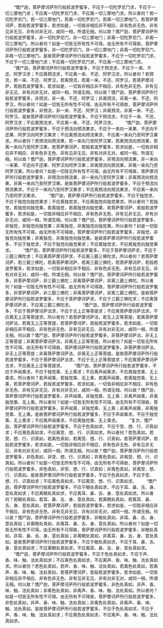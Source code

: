 <!-- { "loadSidebar": true } -->
　　“憍尸迦，菩萨摩诃萨所行般若波罗蜜多，不应于一切陀罗尼门求，不应于一切三摩地门求；不应离一切陀罗尼门求，不应离一切三摩地门求。所以者何？若一切陀罗尼门，若一切三摩地门，若离一切陀罗尼门，若离一切三摩地门，若菩萨摩诃萨，若般若波罗蜜多，若求如是，一切皆非相应非不相应、非有色非无色、非有见非无见、非有对非无对，咸同一相，所谓无相。何以故？憍尸迦，菩萨摩诃萨所行般若波罗蜜多，非一切陀罗尼门，非一切三摩地门；非离一切陀罗尼门，非离一切三摩地门。所以者何？如是一切皆无所有性不可得。由无所有不可得故，菩萨摩诃萨所行般若波罗蜜多，非一切陀罗尼门，非一切三摩地门；非离一切陀罗尼门，非离一切三摩地门。是故菩萨摩诃萨所行般若波罗蜜多，不应于一切陀罗尼门求，不应于一切三摩地门求；不应离一切陀罗尼门求，不应离一切三摩地门求。
　　“憍尸迦，菩萨摩诃萨所行般若波罗蜜多，不应于预流求，不应于一来、不还、阿罗汉求；不应离预流求，不应离一来、不还、阿罗汉求。所以者何？若预流，若一来、不还、阿罗汉，若离预流，若离一来、不还、阿罗汉，若菩萨摩诃萨，若般若波罗蜜多，若求如是，一切皆非相应非不相应、非有色非无色、非有见非无见、非有对非无对，咸同一相，所谓无相。何以故？憍尸迦，菩萨摩诃萨所行般若波罗蜜多，非预流，非一来、不还、阿罗汉；非离预流，非离一来、不还、阿罗汉。所以者何？如是一切皆无所有性不可得。由无所有不可得故，菩萨摩诃萨所行般若波罗蜜多，非预流，非一来、不还、阿罗汉；非离预流，非离一来、不还、阿罗汉。是故菩萨摩诃萨所行般若波罗蜜多，不应于预流求，不应于一来、不还、阿罗汉求；不应离预流求，不应离一来、不还、阿罗汉求。
　　“憍尸迦，菩萨摩诃萨所行般若波罗蜜多，不应于预流向预流果求，不应于一来向一来果、不还向不还果、阿罗汉向阿罗汉果求；不应离预流向预流果求，不应离一来向乃至阿罗汉果求。所以者何？若预流向预流果，若一来向乃至阿罗汉果，若离预流向预流果，若离一来向乃至阿罗汉果，若菩萨摩诃萨，若般若波罗蜜多，若求如是，一切皆非相应非不相应、非有色非无色、非有见非无见、非有对非无对，咸同一相，所谓无相。何以故？憍尸迦，菩萨摩诃萨所行般若波罗蜜多，非预流向预流果，非一来向一来果、不还向不还果、阿罗汉向阿罗汉果；非离预流向预流果，非离一来向乃至阿罗汉果。所以者何？如是一切皆无所有性不可得。由无所有不可得故，菩萨摩诃萨所行般若波罗蜜多，非预流向预流果，非一来向乃至阿罗汉果；非离预流向预流果，非离一来向乃至阿罗汉果。是故菩萨摩诃萨所行般若波罗蜜多，不应于预流向预流果求，不应于一来向乃至阿罗汉果求；不应离预流向预流果求，不应离一来向乃至阿罗汉果求。
　　“憍尸迦，菩萨摩诃萨所行般若波罗蜜多，不应于独觉求，不应于独觉向独觉果求；不应离独觉求，不应离独觉向独觉果求。所以者何？若独觉，若独觉向独觉果，若离独觉，若离独觉向独觉果，若菩萨摩诃萨，若般若波罗蜜多，若求如是，一切皆非相应非不相应、非有色非无色、非有见非无见、非有对非无对，咸同一相，所谓无相。何以故？憍尸迦，菩萨摩诃萨所行般若波罗蜜多，非独觉，非独觉向独觉果；非离独觉，非离独觉向独觉果。所以者何？如是一切皆无所有性不可得。由无所有不可得故，菩萨摩诃萨所行般若波罗蜜多，非独觉，非独觉向独觉果；非离独觉，非离独觉向独觉果。是故菩萨摩诃萨所行般若波罗蜜多，不应于独觉求，不应于独觉向独觉果求；不应离独觉求，不应离独觉向独觉果求。
　　“憍尸迦，菩萨摩诃萨所行般若波罗蜜多，不应于菩萨摩诃萨求，不应于三藐三佛陀求；不应离菩萨摩诃萨求，不应离三藐三佛陀求。所以者何？若菩萨摩诃萨，若三藐三佛陀，若离菩萨摩诃萨，若离三藐三佛陀，若菩萨摩诃萨，若般若波罗蜜多，若求如是，一切皆非相应非不相应、非有色非无色、非有见非无见、非有对非无对，咸同一相，所谓无相。何以故？憍尸迦，菩萨摩诃萨所行般若波罗蜜多，非菩萨摩诃萨，非三藐三佛陀；非离菩萨摩诃萨，非离三藐三佛陀。所以者何？如是一切皆无所有性不可得。由无所有不可得故，菩萨摩诃萨所行般若波罗蜜多，非菩萨摩诃萨，非三藐三佛陀；非离菩萨摩诃萨，非离三藐三佛陀。是故菩萨摩诃萨所行般若波罗蜜多，不应于菩萨摩诃萨求，不应于三藐三佛陀求；不应离菩萨摩诃萨求，不应离三藐三佛陀求。
　　“憍尸迦，菩萨摩诃萨所行般若波罗蜜多，不应于菩萨摩诃萨法求，不应于无上正等菩提求；不应离菩萨摩诃萨法求，不应离无上正等菩提求。所以者何？若菩萨摩诃萨法，若无上正等菩提，若离菩萨摩诃萨法，若离无上正等菩提，若菩萨摩诃萨，若般若波罗蜜多，若求如是，一切皆非相应非不相应、非有色非无色、非有见非无见、非有对非无对，咸同一相，所谓无相。何以故？憍尸迦，菩萨摩诃萨所行般若波罗蜜多，非菩萨摩诃萨法，非无上正等菩提；非离菩萨摩诃萨法，非离无上正等菩提。所以者何？如是一切皆无所有性不可得。由无所有不可得故，菩萨摩诃萨所行般若波罗蜜多，非菩萨摩诃萨法，非无上正等菩提；非离菩萨摩诃萨法，非离无上正等菩提。是故菩萨摩诃萨所行般若波罗蜜多，不应于菩萨摩诃萨法求，不应于无上正等菩提求；不应离菩萨摩诃萨法求，不应离无上正等菩提求。
　　“憍尸迦，菩萨摩诃萨所行般若波罗蜜多，不应于声闻乘求，不应于独觉乘、无上乘求；不应离声闻乘求，不应离独觉乘、无上乘求。所以者何？若声闻乘，若独觉乘、无上乘，若离声闻乘，若离独觉乘、无上乘，若菩萨摩诃萨，若般若波罗蜜多，若求如是，一切皆非相应非不相应、非有色非无色、非有见非无见、非有对非无对，咸同一相，所谓无相。何以故？憍尸迦，菩萨摩诃萨所行般若波罗蜜多，非声闻乘，非独觉乘、无上乘；非离声闻乘，非离独觉乘、无上乘。所以者何？如是一切皆无所有性不可得。由无所有不可得故，菩萨摩诃萨所行般若波罗蜜多，非声闻乘，非独觉乘、无上乘；非离声闻乘，非离独觉乘、无上乘。是故菩萨摩诃萨所行般若波罗蜜多，不应于声闻乘求，不应于独觉乘、无上乘求；不应离声闻乘求，不应离独觉乘、无上乘求。
　　“复次，憍尸迦，菩萨摩诃萨所行般若波罗蜜多，不应于色真如求，不应于受、想、行、识真如求；不应离色真如求，不应离受、想、行、识真如求。所以者何？若色真如，若受、想、行、识真如，若离色真如，若离受、想、行、识真如，若菩萨摩诃萨，若般若波罗蜜多，若求如是，一切皆非相应非不相应、非有色非无色、非有见非无见、非有对非无对，咸同一相，所谓无相。何以故？憍尸迦，菩萨摩诃萨所行般若波罗蜜多，非色真如，非受、想、行、识真如；非离色真如，非离受、想、行、识真如。所以者何？如是一切皆无所有性不可得。由无所有不可得故，菩萨摩诃萨所行般若波罗蜜多，非色真如，非受、想、行、识真如；非离色真如，非离受、想、行、识真如。是故菩萨摩诃萨所行般若波罗蜜多，不应于色真如求，不应于受、想、行、识真如求；不应离色真如求，不应离受、想、行、识真如求。
　　“憍尸迦，菩萨摩诃萨所行般若波罗蜜多，不应于眼处真如求，不应于耳、鼻、舌、身、意处真如求；不应离眼处真如求，不应离耳、鼻、舌、身、意处真如求。所以者何？若眼处真如，若耳、鼻、舌、身、意处真如，若离眼处真如，若离耳、鼻、舌、身、意处真如，若菩萨摩诃萨，若般若波罗蜜多，若求如是，一切皆非相应非不相应、非有色非无色、非有见非无见、非有对非无对，咸同一相，所谓无相。何以故？憍尸迦，菩萨摩诃萨所行般若波罗蜜多，非眼处真如，非耳、鼻、舌、身、意处真如；非离眼处真如，非离耳、鼻、舌、身、意处真如。所以者何？如是一切皆无所有性不可得。由无所有不可得故，菩萨摩诃萨所行般若波罗蜜多，非眼处真如，非耳、鼻、舌、身、意处真如；非离眼处真如，非离耳、鼻、舌、身、意处真如。是故菩萨摩诃萨所行般若波罗蜜多，不应于眼处真如求，不应于耳、鼻、舌、身、意处真如求；不应离眼处真如求，不应离耳、鼻、舌、身、意处真如求。
　　“憍尸迦，菩萨摩诃萨所行般若波罗蜜多，不应于色处真如求，不应于声、香、味、触、法处真如求；不应离色处真如求，不应离声、香、味、触、法处真如求。所以者何？若色处真如，若声、香、味、触、法处真如，若离色处真如，若离声、香、味、触、法处真如，若菩萨摩诃萨，若般若波罗蜜多，若求如是，一切皆非相应非不相应、非有色非无色、非有见非无见、非有对非无对，咸同一相，所谓无相。何以故？憍尸迦，菩萨摩诃萨所行般若波罗蜜多，非色处真如，非声、香、味、触、法处真如；非离色处真如，非离声、香、味、触、法处真如。所以者何？如是一切皆无所有性不可得。由无所有不可得故，菩萨摩诃萨所行般若波罗蜜多，非色处真如，非声、香、味、触、法处真如；非离色处真如，非离声、香、味、触、法处真如。是故菩萨摩诃萨所行般若波罗蜜多，不应于色处真如求，不应于声、香、味、触、法处真如求；不应离色处真如求，不应离声、香、味、触、法处真如求。
